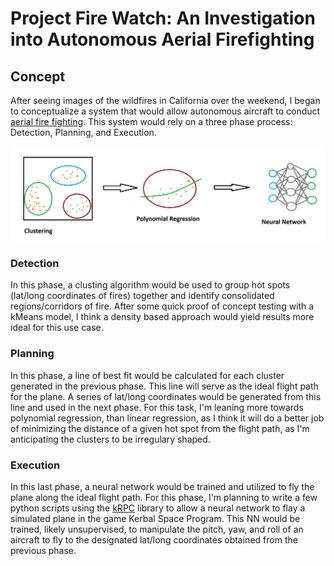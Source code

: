 # Project Fire Watch: An Investigation into Autonomous Aerial Firefighting

## Concept
After seeing images of the wildfires in California over the weekend, I began to conceptualize a system that would allow autonomous aircraft to conduct [aerial fire fighting](https://en.wikipedia.org/wiki/Aerial_firefighting).
This system would rely on a three phase process: Detection, Planning, and Execution.

![Conceptual Diagram](./Images/Conceptual_Diagram.png)

### Detection
In this phase, a clusting algorithm would be used to group hot spots (lat/long coordinates of fires) together and identify consolidated regions/corridors of fire. After some quick proof of concept testing with a kMeans model, I think a density based approach would yield results more ideal for this use case.

### Planning

In this phase, a line of best fit would be calculated for each cluster generated in the previous phase. 
This line will serve as the ideal flight path for the plane. A series of lat/long coordinates would be generated from this line and used in the next phase. For this task, I'm leaning more towards polynomial regression, than linear regression, as I think it will do a better job of minimizing the distance of a given hot spot from the flight path, as I'm anticipating the clusters to be irregulary shaped.

### Execution

In this last phase, a neural network would be trained and utilized to fly the plane along the ideal flight path. For this phase, I'm planning to write a few python scripts using the [kRPC](https://github.com/kRPC/kRPC) library to allow a neural network to flay a simulated plane in the game Kerbal Space Program. This NN would be trained, likely unsupervised, to manipulate the pitch, yaw, and roll of an aircraft to fly to the designated lat/long coordinates obtained from the previous phase.
